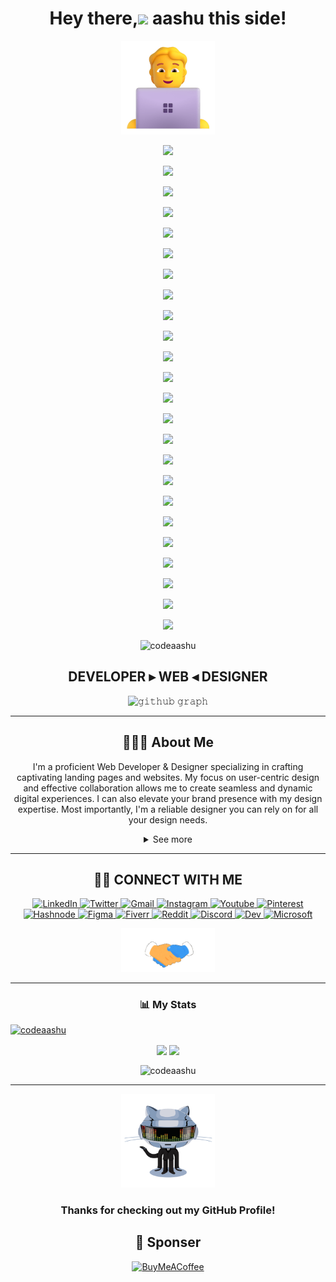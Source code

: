 <div align="center">
	
<h1 align="center">Hey there,<img src="https://raw.githubusercontent.com/MartinHeinz/MartinHeinz/master/wave.gif" width="40px"> aashu this side!</h1>
<a href="#"><img src="assets/technologist.png" width="150"></a>

[![](https://visitcount.itsvg.in/api?id=codeaashu&icon=2&color=1)](https://visitcount.itsvg.in)

[![](https://visitcount.itsvg.in/api?id=codeaashu&icon=2&color=2)](https://visitcount.itsvg.in)

[![](https://visitcount.itsvg.in/api?id=codeaashu&icon=2&color=3)](https://visitcount.itsvg.in)

[![](https://visitcount.itsvg.in/api?id=codeaashu&icon=2&color=4)](https://visitcount.itsvg.in)

[![](https://visitcount.itsvg.in/api?id=codeaashu&icon=2&color=5)](https://visitcount.itsvg.in)

[![](https://visitcount.itsvg.in/api?id=codeaashu&icon=2&color=6)](https://visitcount.itsvg.in)

[![](https://visitcount.itsvg.in/api?id=codeaashu&icon=2&color=7)](https://visitcount.itsvg.in)

[![](https://visitcount.itsvg.in/api?id=codeaashu&icon=2&color=8)](https://visitcount.itsvg.in)

[![](https://visitcount.itsvg.in/api?id=codeaashu&icon=2&color=9)](https://visitcount.itsvg.in)

[![](https://visitcount.itsvg.in/api?id=codeaashu&icon=2&color=10)](https://visitcount.itsvg.in)

[![](https://visitcount.itsvg.in/api?id=codeaashu&icon=2&color=11)](https://visitcount.itsvg.in)

[![](https://visitcount.itsvg.in/api?id=codeaashu&icon=2&color=12)](https://visitcount.itsvg.in)

[![](https://visitcount.itsvg.in/api?id=codeaashu&icon=2&color=13)](https://visitcount.itsvg.in)

[![](https://visitcount.itsvg.in/api?id=codeaashu&icon=2&color=14)](https://visitcount.itsvg.in)

[![](https://visitcount.itsvg.in/api?id=codeaashu&icon=2&color=15)](https://visitcount.itsvg.in)

[![](https://visitcount.itsvg.in/api?id=codeaashu&icon=2&color=16)](https://visitcount.itsvg.in)

[![](https://visitcount.itsvg.in/api?id=codeaashu&icon=2&color=17)](https://visitcount.itsvg.in)

[![](https://visitcount.itsvg.in/api?id=codeaashu&icon=2&color=18)](https://visitcount.itsvg.in)

[![](https://visitcount.itsvg.in/api?id=codeaashu&icon=2&color=19)](https://visitcount.itsvg.in)

[![](https://visitcount.itsvg.in/api?id=codeaashu&icon=2&color=20)](https://visitcount.itsvg.in)

[![](https://visitcount.itsvg.in/api?id=codeaashu&icon=2&color=21)](https://visitcount.itsvg.in)

[![](https://visitcount.itsvg.in/api?id=codeaashu&icon=2&color=22)](https://visitcount.itsvg.in)

[![](https://visitcount.itsvg.in/api?id=codeaashu&icon=2&color=23)](https://visitcount.itsvg.in)

[![](https://visitcount.itsvg.in/api?id=codeaashu&icon=2&color=24)](https://visitcount.itsvg.in)

<p align="center"> <img src="https://komarev.com/ghpvc/?username=codeaashu&label=Profile%20views&color=0e75b6&style=flat" alt="codeaashu" /> </p>
<p align="center">
	<h2 align="center">DEVELOPER ▸ WEB ◂ DESIGNER</h2>
</p>

![𝚐𝚒𝚝𝚑𝚞𝚋 𝚐𝚛𝚊𝚙𝚑](https://github-readme-activity-graph.vercel.app/graph?username=codeaashu&theme=react-dark&hide_border=true&area=true) <hr>

## 🙋🏻‍♂️ **About Me**

I'm a proficient Web Developer & Designer specializing in crafting captivating landing pages and websites. My focus on user-centric design and effective collaboration allows me to create seamless and dynamic digital experiences. I can also elevate your brand presence with my design expertise. Most importantly, I'm a reliable designer you can rely on for all your design needs.

<details>
    <summary>See more</summary>
    <a href="#"><img src="assets/astronaut.png" width="150"></a> <br>
Apart from that, 🎓 I'm a dedicated 3rd year BCA student at CIMAGE Professional College (affiliated with AKU University). Fueled by a passion for becoming a Software Developer, I'm actively learning new technologies, computer science fundamentals, and programming languages. I'm eager to leverage my strong programming skills, proven problem-solving abilities, and teamwork experience in a challenging and dynamic environment to tackle real-world problems. 🎯 But, Mostly, I focus on Web design - Graphics design because I give more priority to my creativity or interest and building websites that captivate my target audience and get clients. 
Judge me as a 🌟 A Creator and Learner who likes to share his learning, knowledge, and creativity.
</details>
</div><hr>

<div align="center">

## 🤝🏻 **CONNECT WITH ME**

<a  href="https://www.linkedin.com/in/ashutoshkumaraashu/">
    <img src="https://img.shields.io/badge/LinkedIn-00384d?style=for-the-badge&logo=linkedin&logoColor=white" title="LinkedIn"  alt="LinkedIn"/>
</a>
<a href="https://x.com/warrior_aashuu"> 
    <img src="https://img.shields.io/badge/Twitter-00384d?style=for-the-badge&logo=x&logoColor=white" title="Twitter"  alt="Twitter"/>
</a>
<a href="mailto:hellow.ashutosh@gmail.com"> 
    <img src="https://img.shields.io/badge/Gmail-00384d?style=for-the-badge&logo=gmail&logoColor=white" title="Gmail"  alt="Gmail"/>
</a>
<a href="https://www.instagram.com/warrior_aashuu/"> 
    <img src="https://img.shields.io/badge/Instagram-00384d?style=for-the-badge&logo=instagram&logoColor=white" title="Instagram"  alt="Instagram"/>
</a>
<a href="https://www.youtube.com/@creativityofaashu"> 
    <img src="https://img.shields.io/badge/YouTube-00384d?style=for-the-badge&logo=youtube&logoColor=white" title="Youtube"  alt="Youtube"/>
</a>
<a href="https://in.pinterest.com/codeaashu/"> 
    <img src="https://img.shields.io/badge/Pinterest-00384d?style=for-the-badge&logo=pinterest&logoColor=white" title="Pinterest"  alt="Pinterest"/>
</a>
<a href="https://hashnode.com/@codeaashu"> 
    <img src="https://img.shields.io/badge/hashnode-00384d?style=for-the-badge&logo=hashnode&logoColor=white" title="Hashnode"  alt="Hashnode"/>
</a>
<a href="https://www.figma.com/@codeaashu"> 
    <img src="https://img.shields.io/badge/Figma-00384d?style=for-the-badge&logo=figma&logoColor=white" title="Figma"  alt="Figma"/>
</a>
<a href="https://www.fiverr.com/warrior_aashuu"> 
    <img src="https://img.shields.io/badge/Fiverr-00384d?style=for-the-badge&logo=fiverr&logoColor=white" title="Fiverr"  alt="Fiverr"/>
</a>
<a href="https://www.reddit.com/user/warrior_aashuu/"> 
    <img src="https://img.shields.io/badge/Reddit-00384d?style=for-the-badge&logo=reddit&logoColor=white" title="Reddit"  alt="Reddit"/>
</a>
<a href="https://discord.com/channels/@warrior_aashuu"> 
    <img src="https://img.shields.io/badge/Discord-00384d?style=for-the-badge&logo=discord&logoColor=white" title="Discord"  alt="Discord"/>
</a>
<a href="https://dev.to/codeaashu"> 
    <img src="https://img.shields.io/badge/Dev-00384d?style=for-the-badge&logo=dev&logoColor=white" title="Dev"  alt="Dev"/>
</a>
<a href="https://learn.microsoft.com/en-gb/users/ashutoshkumar-0101/"> 
    <img src="https://img.shields.io/badge/Microsoft-00384d?style=for-the-badge&logo=microsoft&logoColor=white" title="Microsoft"  alt="Microsoft"/>
</a> 

<img src="assets/hi.gif" width="150"><hr>

<h3 align="center">📊 My Stats</h3>
<p align="left"> <a href="https://github.com/ryo-ma/github-profile-trophy"><img src="https://github-profile-trophy.vercel.app/?username=codeaashu&theme=algolia" alt="codeaashu" /></a> </p>
<p align="center">
    <img align="center" src="https://github-readme-stats.vercel.app/api?username=codeaashu&show_icons=true&border=true&border_color=ffffff&title_color=00ACC1&amp&icon_color=00ACC1&amp&text_color=FFFFFF&amp&bg_color=001233&count_private=true&include_all_commits=true"/>
    <img align="center" height="195px" src="https://github-readme-stats.vercel.app/api/top-langs/?username=codeaashu&show_icons=true&border=true&border_color=ffffff&text_color=FFFFFF&bg_color=001233&title_color=00ACC1&langs_count=15&layout=compact" />
</p>
<p><img align="center" src="https://github-readme-streak-stats.herokuapp.com/?user=codeaashu&border=true&border_color=00ACC1&theme=algolia&disable_animations=true" alt="codeaashu" /></p>
</p>
</div> <hr>

<div align="center">
<a href="#"><img src="assets/githubgif.gif" width="150"></a>
	
### **Thanks for checking out my GitHub Profile!**  

 ## 💌 Sponser
 
  [![BuyMeACoffee](https://img.buymeacoffee.com/button-api/?text=Buymeacoffee&emoji=&slug=codingstella&button_colour=FFDD00&font_colour=000000&font_family=Comic&outline_colour=000000&coffee_colour=ffffff)](https://www.buymeacoffee.com/codeaashu)

</div>  

